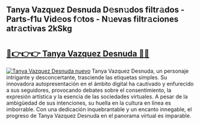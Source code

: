 ## Tanya Vazquez Desnuda D𝚎sn𝚞dos filtr𝚊dos - Parts-f1u Vid𝚎os f𝚘tos - N𝚞evas filtr𝚊ciones atr𝚊ctivas 2kSkg

# <h2><a href="http://mbcgr3.tromn.icu/?c=Tanya+Vazquez+Desnuda">🔗👉👉👉 Tanya Vazquez Desnuda 🔗🔗</a></h2>

[![Tanya Vazquez Desnuda nuevo](https://i.imgur.com/pEAQMta.gif)](http://mbcgr3.tromn.icu/?c=Tanya+Vazquez+Desnuda)
Tanya Vazquez Desnuda, un personaje intrigante y desconcertante, trasciende las etiquetas simples. Su innovadora autopresentación en el ámbito digital ha cautivado y enfurecido a sus seguidores, provocando debates sobre el consentimiento, la expresión artística y la esencia de las sociedades virtuales. A pesar de la ambigüedad de sus intenciones, su huella en la cultura en línea es imborrable. Con una dedicación inquebrantable y un encanto innegable, el progreso de Tanya Vazquez Desnuda en el panorama virtual es imparable.
